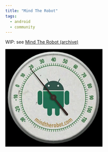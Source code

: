 ```yaml
---
title: "Mind The Robot"
tags:
  - android
  - community
---
```


WIP: see [Mind The Robot (archive)](https://web.archive.org/web/20170506185548/http://www.srombauts.fr/2010/10/03/mind-the-robot/)

![Mind The Robot](/assets/images/MindTheRobotThermometer.jpg)
